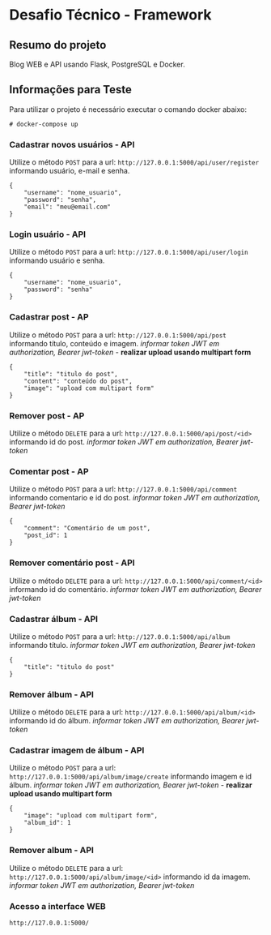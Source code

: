 # Desafio Técnico - Framework

## Resumo do projeto

Blog WEB e API usando Flask, PostgreSQL e Docker.


## Informações para Teste

Para utilizar o projeto é necessário executar o comando docker abaixo:

```
# docker-compose up
```



### Cadastrar novos usuários - API
Utilize o método `POST` para a url: `http://127.0.0.1:5000/api/user/register` informando usuário, e-mail e senha.
```
{
	"username": "nome_usuario",
	"password": "senha",
	"email": "meu@email.com"
}
```


### Login usuário - API
Utilize o método `POST` para a url: `http://127.0.0.1:5000/api/user/login` informando usuário e senha.
```
{
	"username": "nome_usuario",
	"password": "senha"
}
```

### Cadastrar post - AP
Utilize o método `POST` para a url: `http://127.0.0.1:5000/api/post` informando título, conteúdo e imagem.
*informar token JWT em authorization, Bearer jwt-token* - **realizar upload usando multipart form**
```
{
	"title": "titulo do post",
	"content": "conteúdo do post",
	"image": "upload com multipart form"
}
```

### Remover post - AP
Utilize o método `DELETE` para a url: `http://127.0.0.1:5000/api/post/<id>` informando id do post.
*informar token JWT em authorization, Bearer jwt-token*

### Comentar post - AP
Utilize o método `POST` para a url: `http://127.0.0.1:5000/api/comment` informando comentario e id do post.
*informar token JWT em authorization, Bearer jwt-token*
```
{
	"comment": "Comentário de um post",
	"post_id": 1
}
```

### Remover comentário post - API
Utilize o método `DELETE` para a url: `http://127.0.0.1:5000/api/comment/<id>` informando id do comentário.
*informar token JWT em authorization, Bearer jwt-token*

### Cadastrar álbum - API
Utilize o método `POST` para a url: `http://127.0.0.1:5000/api/album` informando título.
*informar token JWT em authorization, Bearer jwt-token*
```
{
	"title": "titulo do post"
}
```

### Remover álbum - API
Utilize o método `DELETE` para a url: `http://127.0.0.1:5000/api/album/<id>` informando id do álbum.
*informar token JWT em authorization, Bearer jwt-token*

### Cadastrar imagem de álbum - API
Utilize o método `POST` para a url: `http://127.0.0.1:5000/api/album/image/create` informando imagem e id álbum.
*informar token JWT em authorization, Bearer jwt-token* - **realizar upload usando multipart form**
```
{
	"image": "upload com multipart form",
	"album_id": 1
}
```

### Remover album - API
Utilize o método `DELETE` para a url: `http://127.0.0.1:5000/api/album/image/<id>` informando id da imagem.
*informar token JWT em authorization, _Bearer jwt-token_*

### Acesso a interface WEB
`http://127.0.0.1:5000/`
